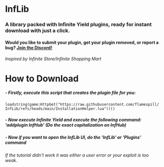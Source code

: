 # InfLib
### A library packed with Infinite Yield plugins, ready for instant download with just a click.
#### Would you like to submit your plugin, get your plugin removed, or report a bug? [Join the Discord!](https://discord.gg/nfkfKqUbGC)
###### *Inspired by Infinite Store/Infinite Shopping Mart*

# How to Download
##### - Firstly, execute this script that creates the plugin file for you:
```loadstring(game:HttpGet("https://raw.githubusercontent.com/flamespill/InfLib/refs/heads/main/InstallationHelper.lua"))()```
##### - Now execute Infinite Yield and execute the following command: 'addplugin InfHub' (Do the exact capitalization on InfHub)
##### - Now if you want to open the InfLib UI, do the 'InfLib' or 'Plugins' command
###### If the tutorial didn't work it was either a user error or your exploit is too weak.
